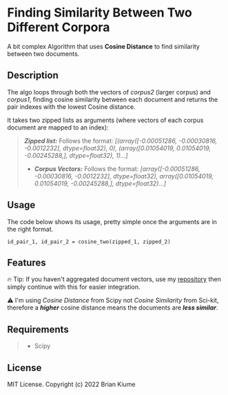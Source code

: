 # Finding Similarity Between Two Different Corpora 
A bit complex Algorithm that uses **Cosine Distance** to find similarity between two documents.

## Description
The algo loops through both the vectors of *corpus2* (larger corpus) and *corpus1*, finding cosine similarity between each
document and returns the pair indexes with the lowest Cosine distance. 

It takes two zipped lists as arguments (where vectors of each corpus document are mapped to an index): 

> ***Zipped list:*** Follows the format: *[(array([-0.00051286, -0.00030816, -0.0012232], dtype=float32), 0),
> (array([0.01054019, 0.01054019, -0.00245288,], dtype=float32), 1)...]*
>
> - ***Corpus Vectors:*** Follows the format: *[array([-0.00051286, -0.00030816, -0.0012232], dtype=float32),
>array([0.01054019, 0.01054019, -0.00245288,], dtype=float32)...]*
>

## Usage
The code below shows its usage, pretty simple once the arguments are in the right format.  
```
id_pair_1, id_pair_2 = cosine_two(zipped_1, zipped_2)
```
## Features
🔥 Tip: If you haven't aggregated document vectors, use my [repository](https://github.com/briankiume/AggregateWordEmbeddings) 
then simply continue with this for easier integration.

⚠️ I'm using *Cosine Distance* from Scipy not *Cosine Similarity* from Sci-kit, therefore a 
***higher*** cosine distance means the documents are ***less similar***.

## Requirements
> - Scipy

## License
MIT License. Copyright (c) 2022 Brian Kiume